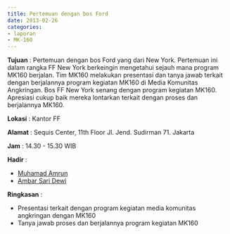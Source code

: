 ```yaml
---
title: Pertemuan dengan bos Ford
date: 2013-02-26
categories:
- laporan
- MK-160
---
```



**Tujuan** : Pertemuan dengan bos Ford yang dari New York. Pertemuan ini dalam rangka FF New York berkeingin mengetahui sejauh mana program MK160 berjalan. Tim MK160 melakukan presentasi dan tanya jawab terkait dengan berjalannya program kegiatan MK160 di Media Komunitas Angkringan. Bos FF New York senang dengan program kegiatan MK160. Apresiasi cukup baik mereka lontarkan terkait dengan proses dan berjalannya MK160. 

**Lokasi** : Kantor FF 

**Alamat** : Sequis Center, 11th Floor Jl. Jend. Sudirman 71. Jakarta 

**Jam** : 14.30 - 15.30 WIB 

**Hadir** :
* [Muhamad Amrun](http://wiki.ciptamedia.org/wiki/Muhamad_Amrun)
* [Ambar Sari Dewi](http://wiki.ciptamedia.org/wiki/Ambar_Sari_Dewi)

**Ringkasan** :
* Presentasi terkait dengan program kegiatan media komunitas angkringan dengan MK160
* Tanya jawab proses dan berjalannya program kegiatan MK160
